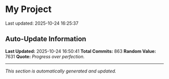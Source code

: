 # My Project


Last updated: 2025-10-24 16:25:37






































































































































































































































































































































































































































































































































































































































































































































































































































































































































































































































































































































































































































































































## Auto-Update Information

**Last Updated:** 2025-10-24 16:50:41
**Total Commits:** 863
**Random Value:** 7631
**Quote:** _Progress over perfection._

---
_This section is automatically generated and updated._